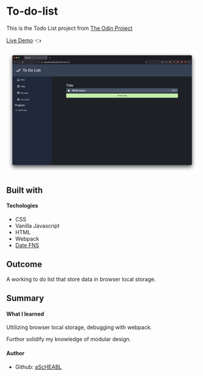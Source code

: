 # To-do-list <br>

This is the Todo List project from [The Odin Project](https://www.theodinproject.com/lessons/node-path-javascript-todo-list) <br>

[Live Demo](https://ascheabl.github.io/To-Do-List/) 👈 <br>

![Screenshot of the live demo](./src/images/Screen%20Shot%202022-08-30%20at%209.41.39%20PM.png) <br>

## Built with <br>

#### Techologies <br>

- CSS <br>
- Vanilla Javascript <br>
- HTML <br>
- Webpack <br>
- [Date FNS](https://date-fns.org/) <br>

## Outcome <br>

A working to do list that store data in browser local storage. <br>

## Summary <br>

#### What I learned <br>

Ultilizing browser local storage, debugging with webpack. <br>

Furthor solidify my knowledge of modular design. <br>

#### Author <br>

- Github: [aScHEABL](https://github.com/aScHEABL)